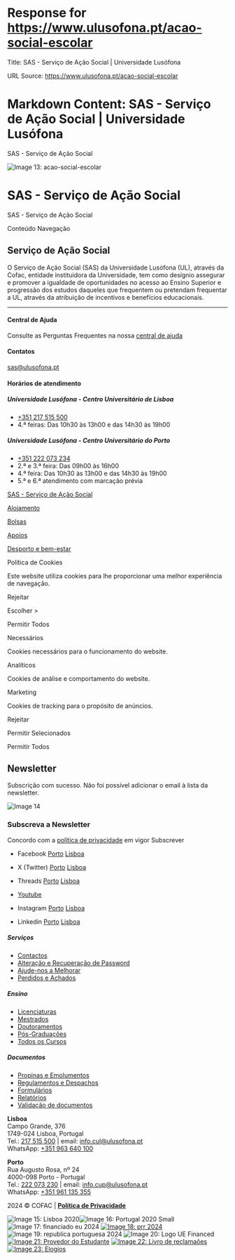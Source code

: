 # Response for https://www.ulusofona.pt/acao-social-escolar

Title: SAS - Serviço de Ação Social | Universidade Lusófona

URL Source: https://www.ulusofona.pt/acao-social-escolar

Markdown Content:
SAS - Serviço de Ação Social | Universidade Lusófona
===============

 

SAS - Serviço de Ação Social

 ![Image 13: acao-social-escolar](https://www.ulusofona.pt/images/acao-social-escolar_600.jpg)

SAS - Serviço de Ação Social
============================

SAS - Serviço de Ação Social

Conteúdo Navegação

Serviço de Ação Social
----------------------

O Serviço de Ação Social (SAS) da Universidade Lusófona (UL), através da Cofac, entidade instituidora da Universidade, tem como desígnio assegurar e promover a igualdade de oportunidades no acesso ao Ensino Superior e progressão dos estudos daqueles que frequentem ou pretendam frequentar a UL, através da atribuição de incentivos e benefícios educacionais.

* * *

#### Central de Ajuda

Consulte as Perguntas Frequentes na nossa [central de ajuda](https://www.ulusofona.pt/faqs/estudantes/acao-social)

#### Contatos

[sas@ulusofona.pt](mailto:sas@ulusofona.pt)

#### Horários de atendimento

##### Universidade Lusófona - Centro Universitário de Lisboa

*   [+351 217 515 500](tel:217515500)
*   4.ª feiras: Das 10h30 às 13h00 e das 14h30 às 19h00

##### Universidade Lusófona - Centro Universitário do Porto

*   [+351 222 073 234](tel:00351222073234)
*   2.ª e 3.ª feira: Das 09h00 às 16h00
*   4.ª feira: Das 10h30 às 13h00 e das 14h30 às 19h00
*   5.ª e 6.ª atendimento com marcação prévia

  

[SAS - Serviço de Ação Social](https://www.ulusofona.pt/acao-social-escolar)

[Alojamento](https://www.ulusofona.pt/acao-social-escolar/alojamento)

[Bolsas](https://www.ulusofona.pt/acao-social-escolar/apoios-diretos)

[Apoios](https://www.ulusofona.pt/acao-social-escolar/apoios)

[Desporto e bem-estar](https://www.ulusofona.pt/acao-social-escolar/desporto-e-bem-estar)

Política de Cookies

Este website utiliza cookies para lhe proporcionar uma melhor experiência de navegação.

Rejeitar

Escolher \>

Permitir Todos

Necessários

Cookies necessários para o funcionamento do website.

Analíticos

Cookies de análise e comportamento do website.

Marketing

Cookies de tracking para o propósito de anúncios.

Rejeitar

Permitir Selecionados

Permitir Todos

Newsletter
----------

Subscrição com sucesso. Não foi possível adicionar o email à lista da newsletter.

![Image 14](https://www.ulusofona.pt/assets/images/logo.svg)

### Subscreva a Newsletter

  Concordo com a [política de privacidade](https://www.ensinolusofona.pt/pt/politica-de-privacidade/) em vigor Subscrever

*   Facebook [Porto](https://www.facebook.com/ulporto) [Lisboa](https://www.facebook.com/u.lusofona)
    
*   X (Twitter) [Porto](https://twitter.com/ulusofonaporto) [Lisboa](https://twitter.com/ulusofona)
    
*   Threads [Porto](https://www.threads.net/@ulporto) [Lisboa](https://www.threads.net/@ulusofona)
    
*   [Youtube](https://www.youtube.com/@UniversidadeLusofonaVideos)
*   Instagram [Porto](https://www.instagram.com/ulporto/) [Lisboa](https://www.instagram.com/ulusofona/)
    
*   Linkedin [Porto](https://www.linkedin.com/school/universidade-lusofona-do-porto) [Lisboa](https://www.linkedin.com/school/universidade-lusofona-de-humanidades-e-tecnologias/)
    

##### Serviços

*   [Contactos](https://www.ulusofona.pt/contactos)
*   [Alteração e Recuperação de Password](https://secure.ensinolusofona.pt/alteracao_password/f?p=133:2)
*   [Ajude-nos a Melhorar](https://ulusofona.typeform.com/to/cipp2UFI)
*   [Perdidos e Achados](https://www.ulusofona.pt/perdidos-e-achados)

##### Ensino

*   [Licenciaturas](https://www.ulusofona.pt/licenciaturas)
*   [Mestrados](https://www.ulusofona.pt/mestrados)
*   [Doutoramentos](https://www.ulusofona.pt/doutoramentos)
*   [Pós-Graduações](https://www.ulusofona.pt/pos-graduacoes)
*   [Todos os Cursos](https://www.ulusofona.pt/cursos)

##### Documentos

*   [Propinas e Emolumentos](https://www.ulusofona.pt/documentos?cat=5)
*   [Regulamentos e Despachos](https://www.ulusofona.pt/documentos?cat=1)
*   [Formulários](https://www.ulusofona.pt/documentos?cat=13)
*   [Relatórios](https://www.ulusofona.pt/documentos?cat=4)
*   [Validação de documentos](https://www.ulusofona.pt/validador-de-documentos)

**Lisboa**  
Campo Grande, 376  
1749-024 Lisboa, Portugal  
Tel.: [217 515 500](tel:217515500 "Custo da chamada para rede fixa nacional") | email: [info.cul@ulusofona.pt](mailto:info.cul@ulusofona.pt)  
WhatsApp: [+351 963 640 100](https://api.whatsapp.com/send?phone=351963640100)

**Porto**  
Rua Augusto Rosa, nº 24  
4000-098 Porto - Portugal  
Tel.: [222 073 230](tel:222073230 "Custo da chamada para rede fixa nacional") | email: [info.cup@ulusofona.pt](mailto:info.cup@ulusofona.pt)  
WhatsApp: [+351 961 135 355](https://api.whatsapp.com/send?phone=351961135355)

2024 © COFAC | [**Política de Privacidade**](https://www.ensinolusofona.pt/pt/politica-de-privacidade)

 ![Image 15: Lisboa 2020](https://www.ulusofona.pt/media/lisboa-2020.jpg)![Image 16: Portugal 2020 Small](https://www.ulusofona.pt/media/portugal-2020-small.jpg) ![Image 17: financiado eu 2024](https://www.ulusofona.pt/media/financiado-eu-2024.png) [![Image 18: prr 2024](https://www.ulusofona.pt/media/prr-2024.png)](https://recuperarportugal.gov.pt/) ![Image 19: republica portuguesa 2024](https://www.ulusofona.pt/media/republica-portuguesa-2024.png) ![Image 20: Logo UE Financed](https://www.ulusofona.pt/media/logo-ue-financed.jpg) [![Image 21: Provedor do Estudante](https://www.ulusofona.pt/media/provedor-do-estudante.png)](https://ulusofona.typeform.com/to/MTP9d7?typeform-source=www.ulusofona.pt) [![Image 22: Livro de reclamaões](https://www.ulusofona.pt/media/livro-de-reclamaoes.png)](https://www.livroreclamacoes.pt/inicio) [![Image 23: Elogios](https://www.ulusofona.pt/media/elogios.png)](https://elogiar.livrodeelogios.com/elogiar/universidade-lusofona)
